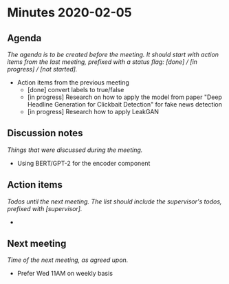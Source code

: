 # Minutes 2020-02-05


## Agenda

_The agenda is to be created before the meeting. It should start with action items from the last meeting, prefixed with a status flag: [done] / [in progress] / [not started]._

  - Action items from the previous meeting
    * [done] convert labels to true/false
    * [in progress] Research on how to apply the model from paper "Deep Headline Generation for Clickbait Detection" for fake news detection
    * [in progress] Research how to apply LeakGAN

## Discussion notes

_Things that were discussed during the meeting._

  - Using BERT/GPT-2 for the encoder component


## Action items

_Todos until the next meeting. The list should include the supervisor's todos, prefixed with [supervisor]._

  - 

## Next meeting

_Time of the next meeting, as agreed upon._
  - Prefer Wed 11AM on weekly basis